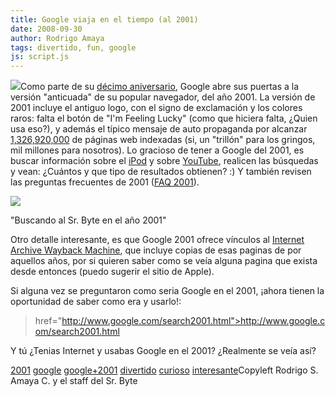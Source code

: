 ```yaml
---
title: Google viaja en el tiempo (al 2001)
date: 2008-09-30
author: Rodrigo Amaya
tags: divertido, fun, google
js: script.js
---
```


[![](http://1.bp.blogspot.com/_ayvorITawE4/SOLxtnNeJZI/AAAAAAAABUg/YLfu0CqtUMU/s320/google2001logo.jpg)](http://1.bp.blogspot.com/_ayvorITawE4/SOLxtnNeJZI/AAAAAAAABUg/YLfu0CqtUMU/s1600-h/google2001logo.jpg)Como parte de su
      [décimo aniversario](http://www.google.com/tenthbirthday/), Google abre
      sus puertas a la versión "anticuada" de su popular navegador, del año 2001. La versión de 2001
      incluye el antiguo logo, con el signo de exclamación y los colores raros: falta el botón de
      "I'm Feeling Lucky" (como que hiciera falta, ¿Quien usa eso?), y además el típico mensaje de
      auto propaganda por alcanzar [1,326,920,000](http://www.srbyte.com/2008/07/google-tiene-1-trillon-de-paginas.html)
      de páginas web indexadas (si, un "trillón" para los gringos, mil millones para nosotros).
      Lo gracioso de tener a Google del 2001, es buscar información sobre el [iPod](http://www.google.com/search2001/search?q=ipod) y sobre [YouTube](http://www.google.com/search2001/search?q=youtube&hl=en&btnG=Search), realicen las búsquedas y vean: ¿Cuántos y
      que tipo de resultados obtienen? :) Y también revisen las preguntas frecuentes de 2001 ([FAQ 2001](http://www.google.com/search2001faq.html)).

[![](http://4.bp.blogspot.com/_ayvorITawE4/SOLw3zSAvoI/AAAAAAAABUY/hyCFhQ7dM4s/s320/srbyte2001.png)](http://4.bp.blogspot.com/_ayvorITawE4/SOLw3zSAvoI/AAAAAAAABUY/hyCFhQ7dM4s/s1600-h/srbyte2001.png)

"Buscando al Sr. Byte en el año 2001"

 Otro detalle interesante, es que Google 2001 ofrece vínculos al [Internet Archive Wayback Machine](http://www.archive.org/web/web.php), que incluye
      copias de esas paginas de por aquellos años, por si quieren saber como se veía alguna pagina
      que exista desde entonces (puedo sugerir el sitio de Apple).

Si alguna
      vez se preguntaron como seria Google en el 2001, ¡ahora tienen la oportunidad de saber como
      era y usarlo!:

>  href="http://www.google.com/search2001.html">http://www.google.com/search2001.html

Y tú ¿Tenias Internet y usabas Google en el 2001? ¿Realmente se veía así?

[2001](http://www.blogalaxia.com/tags/2001)
      [google](http://www.blogalaxia.com/tags/google) [google+2001](http://www.blogalaxia.com/tags/google+2001) [divertido](http://www.blogalaxia.com/tags/divertido) [curioso](http://www.blogalaxia.com/tags/curioso) [interesante](http://www.blogalaxia.com/tags/interesante)Copyleft Rodrigo S. Amaya C. y el staff del Sr.
      Byte